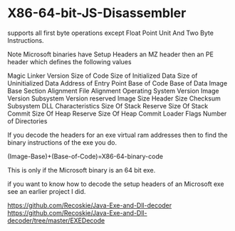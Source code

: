 X86-64-bit-JS-Disassembler
==========================

supports all first byte operations except Float Point Unit And Two Byte Instructions.

Note Microsoft binaries have Setup Headers an MZ header then an PE header which defines the following values

Magic
Linker Version
Size of Code
Size of Initialized Data
Size of Uninitialized Data
Address of Entry Point
Base of Code
Base of Data
Image Base
Section Alignment
File Alignment
Operating System Version
Image Version
Subsystem Version
reserved
Image Size
Header Size
Checksum
Subsystem
DLL Characteristics
Size Of Stack Reserve
Size Of Stack Commit
Size Of Heap Reserve
Size Of Heap Commit
Loader Flags
Number of Directories

If you decode the headers for an exe virtual ram addresses then to find the binary instructions of the exe you do.

(Image-Base)+(Base-of-Code)=X86-64-binary-code

This is only if the Microsoft binary is an 64 bit exe.

if you want to know how to decode the setup headers of an Microsoft exe see an earlier project I did.

https://github.com/Recoskie/Java-Exe-and-Dll-decoder
https://github.com/Recoskie/Java-Exe-and-Dll-decoder/tree/master/EXEDecode
 
